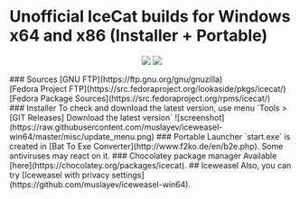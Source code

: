 # Unofficial IceCat builds for Windows x64 and x86 (Installer + Portable)

<p align="center">
  <a href="https://github.com/muslayev/icecat-win64/releases" target="_blank"><img src="https://img.shields.io/github/release/muslayev/icecat-win64.svg"></a>
  <img src="https://img.shields.io/github/downloads/muslayev/icecat-win64/total.svg">
</p>
### Sources
[GNU FTP](https://ftp.gnu.org/gnu/gnuzilla)<br />
[Fedora Project FTP](https://src.fedoraproject.org/lookaside/pkgs/icecat/)<br />
[Fedora Package Sources](https://src.fedoraproject.org/rpms/icecat/)<br />
### Installer
To check and download the latest version, use menu `Tools > [GIT Releases] Download the latest version`
![screenshot](https://raw.githubusercontent.com/muslayev/iceweasel-win64/master/misc/update_menu.png)
### Portable
Launcher `start.exe` is created in [Bat To Exe Converter](http://www.f2ko.de/en/b2e.php). Some antiviruses may react on it.
### Chocolatey package manager
Available [here](https://chocolatey.org/packages/icecat).
## Iceweasel
Also, you can try [Iceweasel with privacy settings](https://github.com/muslayev/iceweasel-win64).
